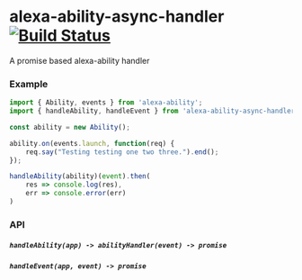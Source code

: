 # alexa-ability-async-handler [![Build Status](https://travis-ci.org/nickclaw/alexa-ability-async-handler.svg?branch=master)](https://travis-ci.org/nickclaw/alexa-ability-async-handler)

A promise based alexa-ability handler

### Example

```js
import { Ability, events } from 'alexa-ability';
import { handleAbility, handleEvent } from 'alexa-ability-async-handler';

const ability = new Ability();

ability.on(events.launch, function(req) {
    req.say("Testing testing one two three.").end();
});

handleAbility(ability)(event).then(
    res => console.log(res),
    err => console.error(err)
)
```

### API

##### `handleAbility(app) -> abilityHandler(event) -> promise`

##### `handleEvent(app, event) -> promise`
